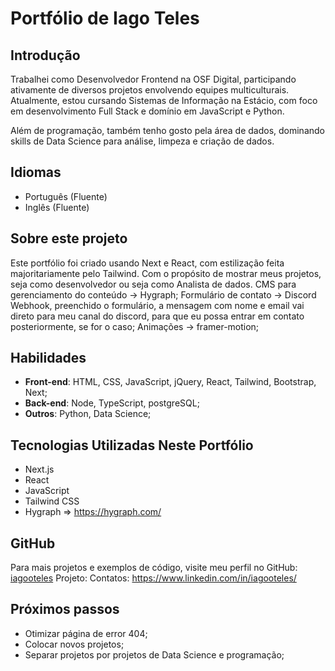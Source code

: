 # Portfólio de Iago Teles

## Introdução

Trabalhei como Desenvolvedor Frontend na OSF Digital, participando ativamente de diversos projetos envolvendo equipes multiculturais. Atualmente, estou cursando Sistemas de Informação na Estácio, com foco em desenvolvimento Full Stack e domínio em JavaScript e Python.

Além de programação, também tenho gosto pela área de dados, dominando skills de Data Science para análise, limpeza e criação de dados.

## Idiomas

- Português (Fluente)
- Inglês (Fluente)

## Sobre este projeto

Este portfólio foi criado usando Next e React, com estilização feita majoritariamente pelo Tailwind. Com o propósito de mostrar meus projetos, seja como desenvolvedor ou seja como Analista de dados.
CMS para gerenciamento do conteúdo -> Hygraph;
Formulário de contato -> Discord Webhook, preenchido o formulário, a mensagem com nome e email vai direto para meu canal do discord, para que eu possa entrar em contato posteriormente, se for o caso;
Animações -> framer-motion;

## Habilidades

- **Front-end**: HTML, CSS, JavaScript, jQuery, React, Tailwind, Bootstrap, Next;
- **Back-end**: Node, TypeScript, postgreSQL;
- **Outros**: Python, Data Science;

## Tecnologias Utilizadas Neste Portfólio

- Next.js
- React
- JavaScript
- Tailwind CSS
- Hygraph => https://hygraph.com/

## GitHub

Para mais projetos e exemplos de código, visite meu perfil no GitHub: [iagooteles](https://github.com/iagooteles)
Projeto: 
Contatos: https://www.linkedin.com/in/iagooteles/

## Próximos passos
- Otimizar página de error 404;
- Colocar novos projetos;
- Separar projetos por projetos de Data Science e programação;
